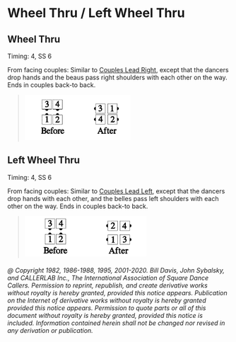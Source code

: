 
# Wheel Thru / Left Wheel Thru

## Wheel Thru

Timing: 4, SS 6

From facing couples: Similar to [Couples Lead Right](../b1/lead_right.md), 
except that the dancers drop hands
and the beaus pass right shoulders with each other on the way. Ends in couples back-to back.

> 
> ![alt](wheel_thru_1a.png)![alt](wheel_thru_1b.png)
>

## Left Wheel Thru

Timing: 4, SS 6

From facing couples: Similar to [Couples Lead Left](../b1/lead_right.md),
except that the dancers drop hands
with each other, and the belles pass left shoulders with each other on the way. Ends in
couples back-to back.

>
> ![alt](left_wheel_thru_1a.png)![alt](left_wheel_thru_1b.png)
>

###### @ Copyright 1982, 1986-1988, 1995, 2001-2020. Bill Davis, John Sybalsky, and CALLERLAB Inc., The International Association of Square Dance Callers. Permission to reprint, republish, and create derivative works without royalty is hereby granted, provided this notice appears. Publication on the Internet of derivative works without royalty is hereby granted provided this notice appears. Permission to quote parts or all of this document without royalty is hereby granted, provided this notice is included. Information contained herein shall not be changed nor revised in any derivation or publication.
